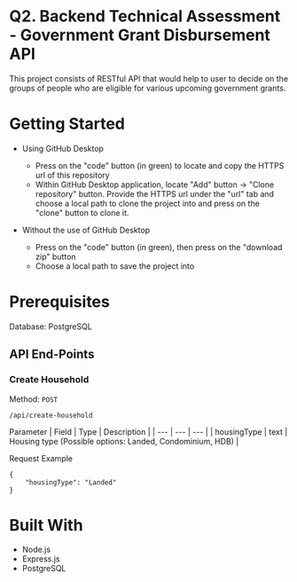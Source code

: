# Q2. Backend Technical Assessment - Government Grant Disbursement API
This project consists of RESTful API that would help to user to decide on the groups of people who are eligible for various upcoming government grants.

# Getting Started
- Using GitHub Desktop
  - Press on the "code" button (in green) to locate and copy the HTTPS url of this repository
  - Within GitHub Desktop application, locate "Add" button -> "Clone repository" button. Provide the HTTPS url under the "url" tab and choose a local path to clone the project into and press on the "clone" button to clone it.

- Without the use of GitHub Desktop
  - Press on the "code" button (in green), then press on the "download zip" button
  - Choose a local path to save the project into

# Prerequisites
Database: PostgreSQL


## API End-Points

### Create Household
Method: `POST`
  
```
/api/create-household
```

Parameter
| Field | Type | Description |
| --- | --- | --- |
| housingType | text | Housing type (Possible options: Landed, Condominium, HDB) |

Request Example
```
{
    "housingType": "Landed"
}
```
  

# Built With
- Node.js
- Express.js
- PostgreSQL

